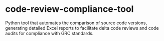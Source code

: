 # code-review-compliance-tool
Python tool that automates the comparison of source code versions, generating detailed Excel reports to facilitate delta code reviews and code audits for compliance with GRC standards.
